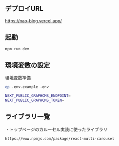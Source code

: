 ## デプロイURL
https://nao-blog.vercel.app/

## 起動
```bash
npm run dev
```

## 環境変数の設定

環境変数準備
```bash
cp .env.example .env
```

```bash
NEXT_PUBLIC_GRAPHCMS_ENDPOINT=
NEXT_PUBLIC_GRAPHCMS_TOKEN=
```

## ライブラリ一覧

・トップページのカルーセル実装に使ったライブラリ
```bash
https://www.npmjs.com/package/react-multi-carousel
```

